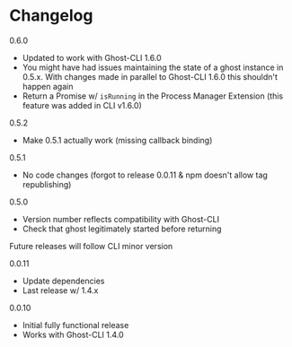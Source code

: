 # Changelog

0.6.0
- Updated to work with Ghost-CLI 1.6.0
- You might have had issues maintaining the state of a ghost instance in 0.5.x. With changes made in parallel to Ghost-CLI 1.6.0 this shouldn't happen again
- Return a Promise w/ `isRunning` in the Process Manager Extension (this feature was added in CLI v1.6.0)

0.5.2
- Make 0.5.1 actually work (missing callback binding)

0.5.1
- No code changes (forgot to release 0.0.11 & npm doesn't allow tag republishing)

0.5.0
- Version number reflects compatibility with Ghost-CLI
- Check that ghost legitimately started before returning

Future releases will follow CLI minor version

0.0.11
- Update dependencies
- Last release w/ 1.4.x

0.0.10
- Initial fully functional release
- Works with Ghost-CLI 1.4.0
